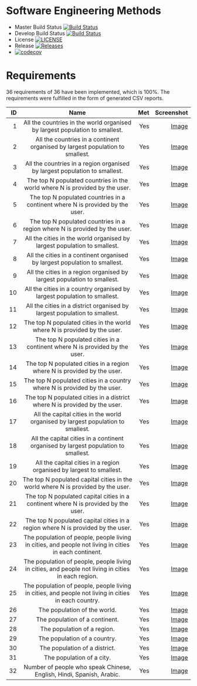 # Software Engineering Methods

- Master Build Status [![Build Status](https://www.travis-ci.com/ufukozsoy/sem.svg?branch=master)](https://travis-ci.org/ufukozsoy/sem)
- Develop Build Status [![Build Status](https://www.travis-ci.com/ufukozsoy/sem.svg?branch=develop)](https://travis-ci.org/ufukozsoy/sem)
- License [![LICENSE](https://img.shields.io/github/license/ufukozsoy/sem.svg?style=flat-square)](https://github.com/ufukozsoy/sem/blob/master/LICENSE)
- Release [![Releases](https://img.shields.io/github/release/ufukozsoy/sem/all.svg?style=flat-square)](https://github.com/ufukozsoy/sem/releases)
- [![codecov](https://codecov.io/gh/ufukozsoy/sem/branch/integrationtest/graph/badge.svg?token=E43G0LZGJA)](https://codecov.io/gh/ufukozsoy/sem)

# Requirements

36 requirements of 36 have been implemented, which is 100%.
The requirements were fulfilled in the form of generated CSV reports.

| ID  | Name           | Met  | Screenshot  |
| ---:|:-------------------------------------------------------------------------------------------------------:| ---:|-----------------------------:|
| 1   | All the countries in the world organised by largest population to smallest.                             | Yes | [Image](/screenshots/country_reports/all-the-countries-in-the-world-organised-by-largest-population-to-smallest.jpg)  |
| 2   | All the countries in a continent organised by largest population to smallest.                           | Yes | [Image](/screenshots/country_reports/all-the-countries-in-a-continent-organised-by-largest-population-to-smallest.jpg)  |
| 3   | All the countries in a region organised by largest population to smallest.                              | Yes | [Image](/screenshots/country_reports/all-the-countries-in-a-region-organised-by-largest-population-to-smallest.jpg)  |
| 4   | The top N populated countries in the world where N is provided by the user.                             | Yes | [Image](/screenshots/country_reports/the-top-n-populated-countries-in-the-world-where-n-is-provided-by-the-user.jpg)  |
| 5   | The top N populated countries in a continent where N is provided by the user.                           | Yes | [Image](/screenshots/country_reports/the-top-n-populated-countries-in-a-continent-where-n-is-provided-by-the-user.jpg)  |
| 6   | The top N populated countries in a region where N is provided by the user.                              | Yes | [Image](/screenshots/country_reports/the-top-n-populated-countries-in-a-region-where-n-is-provided-by-the-user.jpg)  |
| 7   | All the cities in the world organised by largest population to smallest.                                | Yes | [Image](/screenshots/city_reports/all-the-cities-in-the-world-organised-by-largest-population-to-smallest.jpg)  |
| 8   | All the cities in a continent organised by largest population to smallest.                              | Yes | [Image](/screenshots/city_reports/all-the-cities-in-a-continent-organised-by-largest-population-to-smallest.jpg)  |
| 9   | All the cities in a region organised by largest population to smallest.                                 | Yes | [Image](/screenshots/city_reports/all-the-cities-in-a-region-organised-by-largest-population-to-smallest.jpg)  |
| 10  | All the cities in a country organised by largest population to smallest.                                | Yes | [Image](/screenshots/city_reports/all-the-cities-in-a-country-organised-by-largest-population-to-smallest.jpg) |
| 11  | All the cities in a district organised by largest population to smallest.                               | Yes | [Image](/screenshots/city_reports/all-the-cities-in-a-district-organised-by-largest-population-to-smallest.jpg) |
| 12  | The top N populated cities in the world where N is provided by the user.                                | Yes | [Image](/screenshots/city_reports/the-top-n-populated-cities-in-the-world-where-n-is-provided-by-the-user.jpg) |
| 13  | The top N populated cities in a continent where N is provided by the user.                              | Yes | [Image](/screenshots/city_reports/the-top-n-populated-cities-in-a-continent-where-n-is-provided-by-the-user.jpg) |
| 14  | The top N populated cities in a region where N is provided by the user.                                 | Yes | [Image](/screenshots/city_reports/the-top-n-populated-cities-in-a-region-where-n-is-provided-by-the-user.jpg) |
| 15  | The top N populated cities in a country where N is provided by the user.                                | Yes | [Image](/screenshots/city_reports/the-top-n-populated-cities-in-a-country-where-n-is-provided-by-the-user.jpg) |
| 16  | The top N populated cities in a district where N is provided by the user.                               | Yes | [Image](/screenshots/city_reports/the-top-n-populated-cities-in-a-district-where-n-is-provided-by-the-user.jpg) |
| 17  | All the capital cities in the world organised by largest population to smallest.                        | Yes | [Image](/screenshots/capital_city_reports/all-the-capital-cities-in-the-world-organised-by-largest-population-to-smallest.jpg) |
| 18  | All the capital cities in a continent organised by largest population to smallest.                      | Yes | [Image](/screenshots/capital_city_reports/all-the-capital-cities-in-a-continent-organised-by-largest-population-to-smallest.jpg) |
| 19  | All the capital cities in a region organised by largest to smallest.                                    | Yes | [Image](/screenshots/capital_city_reports/all-the-capital-cities-in-a-region-organised-by-largest-to-smallest.jpg) |
| 20  | The top N populated capital cities in the world where N is provided by the user.                        | Yes | [Image](/screenshots/capital_city_reports/the-top-n-populated-capital-cities-in-the-world-where-n-is-provided-by-the-user.jpg) |
| 21  | The top N populated capital cities in a continent where N is provided by the user.                      | Yes | [Image](/screenshots/capital_city_reports/the-top-n-populated-capital-cities-in-a-continent-where-n-is-provided-by-the-user.jpg) |
| 22  | The top N populated capital cities in a region where N is provided by the user.                         | Yes | [Image](/screenshots/capital_city_reports/the-top-n-populated-capital-cities-in-a-region-where-n-is-provided-by-the-user.jpg) |
| 23  | The population of people, people living in cities, and people not living in cities in each continent.   | Yes | [Image](/screenshots/population_reports/the-population-of-people-people-living-in-cities-and-people-not-living-in-cities-in-each-continent.jpg) |
| 24  | The population of people, people living in cities, and people not living in cities in each region.      | Yes | [Image](/screenshots/population_reports/the-population-of-people-people-living-in-cities-and-people-not-living-in-cities-in-each-region.jpg) |
| 25  | The population of people, people living in cities, and people not living in cities in each country.     | Yes | [Image](/screenshots/population_reports/the-population-of-people-people-living-in-cities-and-people-not-living-in-cities-in-each-country.jpg) |
| 26  | The population of the world.                                                                            | Yes | [Image](/screenshots/total_population_reports/the-population-of-the-world.jpg) |
| 27  | The population of a continent.                                                                          | Yes | [Image](/screenshots/total_population_reports/the-population-of-a-continent.jpg) |
| 28  | The population of a region.                                                                             | Yes | [Image](/screenshots/total_population_reports/the-population-of-a-region.jpg) |
| 29  | The population of a country.                                                                            | Yes | [Image](/screenshots/total_population_reports/the-population-of-each-country.jpg) |
| 30  | The population of a district.                                                                           | Yes | [Image](/screenshots/total_population_reports/the-population-of-each-district.jpg) |
| 31  | The population of a city.                                                                               | Yes | [Image](/screenshots/total_population_reports/the-population-of-each-city.jpg) |
| 32  | Number of people who speak Chinese, English, Hindi, Spanish, Arabic.                                    | Yes | [Image](/screenshots/language_reports/the-number-of-people-who-speak-the-specified-languages-from-greatest-number-to-smallest-including-the-percentage-of-the-world-population.jpg) |
